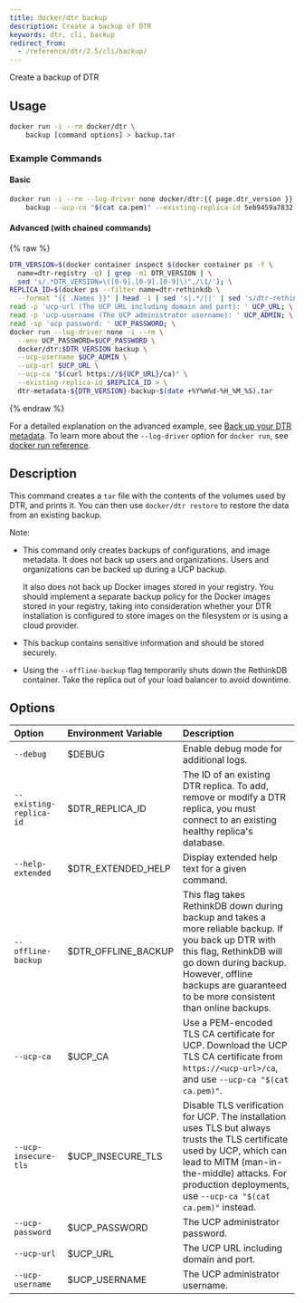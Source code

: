 ```yaml
---
title: docker/dtr backup
description: Create a backup of DTR
keywords: dtr, cli, backup
redirect_from:                                                                                                               
  - /reference/dtr/2.5/cli/backup/  
---
```


Create a backup of DTR

## Usage

```bash
docker run -i --rm docker/dtr \
    backup [command options] > backup.tar
```

### Example Commands

#### Basic
```bash 
docker run -i --rm --log-driver none docker/dtr:{{ page.dtr_version }} \
    backup --ucp-ca "$(cat ca.pem)" --existing-replica-id 5eb9459a7832 > backup.tar
```

#### Advanced (with chained commands)
{% raw %}
```bash
DTR_VERSION=$(docker container inspect $(docker container ps -f \
  name=dtr-registry -q) | grep -m1 DTR_VERSION | \
  sed 's/.*DTR_VERSION=\([0-9].[0-9].[0-9]\)",/\1/'); \
REPLICA_ID=$(docker ps --filter name=dtr-rethinkdb \
  --format "{{ .Names }}" | head -1 | sed 's|.*/||' | sed 's/dtr-rethinkdb-//'); \
read -p 'ucp-url (The UCP URL including domain and port): ' UCP_URL; \
read -p 'ucp-username (The UCP administrator username): ' UCP_ADMIN; \
read -sp 'ucp password: ' UCP_PASSWORD; \
docker run --log-driver none -i --rm \
  --env UCP_PASSWORD=$UCP_PASSWORD \
  docker/dtr:$DTR_VERSION backup \
  --ucp-username $UCP_ADMIN \
  --ucp-url $UCP_URL \
  --ucp-ca "$(curl https://${UCP_URL}/ca)" \
  --existing-replica-id $REPLICA_ID > \
  dtr-metadata-${DTR_VERSION}-backup-$(date +%Y%m%d-%H_%M_%S).tar
```
{% endraw %}

For a detailed explanation on the advanced example, see 
[Back up your DTR metadata](ee/dtr/admin/disaster-recovery/create-a-backup/#back-up-dtr-metadata).
To learn more about the `--log-driver` option for `docker run`, see [docker run reference](/engine/reference/run/#logging-drivers---log-driver). 

## Description

This command creates a `tar` file with the contents of the volumes used by
DTR, and prints it. You can then use `docker/dtr restore` to restore the data
from an existing backup.


Note:

  * This command only creates backups of configurations, and image metadata.
    It does not back up users and organizations. Users and organizations can be
    backed up during a UCP backup.

    It also does not back up Docker images stored in your registry.
    You should implement a separate backup policy for the Docker images stored
    in your registry, taking into consideration whether your DTR installation is
    configured to store images on the filesystem or is using a cloud provider.

  * This backup contains sensitive information and should be
    stored securely.

  * Using the `--offline-backup` flag temporarily shuts down the RethinkDB container. 
    Take the replica out of your load balancer to avoid downtime.


## Options

| Option                        | Environment Variable      | Description                                                                          |
|:------------------------------|:--------------------------|:-------------------------------------------------------------------------------------|
| `--debug` | $DEBUG | Enable debug mode for additional logs. |
| `--existing-replica-id` | $DTR_REPLICA_ID | The ID of an existing DTR replica. To add, remove or modify a DTR replica, you must connect to an existing healthy replica's database. |
| `--help-extended` | $DTR_EXTENDED_HELP | Display extended help text for a given command. |
| `--offline-backup` | $DTR_OFFLINE_BACKUP | This flag takes RethinkDB down during backup and takes a more reliable backup. If you back up DTR with this flag, RethinkDB will go down during backup. However, offline backups are guaranteed to be more consistent than online backups. |
| `--ucp-ca` | $UCP_CA | Use a PEM-encoded TLS CA certificate for UCP. Download the UCP TLS CA certificate from `https://<ucp-url>/ca`, and  use `--ucp-ca "$(cat ca.pem)"`. |
| `--ucp-insecure-tls` | $UCP_INSECURE_TLS | Disable TLS verification for UCP. The installation uses TLS but always trusts the TLS certificate used by UCP, which can lead to MITM (man-in-the-middle) attacks.  For production deployments, use `--ucp-ca "$(cat ca.pem)"` instead. |
| `--ucp-password` | $UCP_PASSWORD | The UCP administrator password. |
| `--ucp-url` | $UCP_URL | The UCP URL including domain and port. |
| `--ucp-username` | $UCP_USERNAME | The UCP administrator username. |

